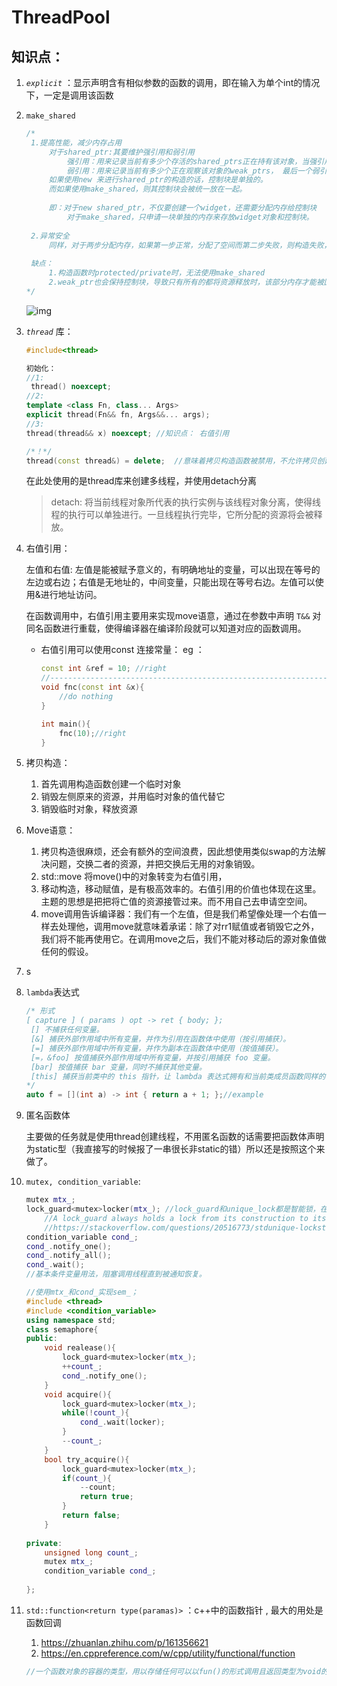 # ThreadPool

## 知识点：

1. *`explicit`* ：显示声明含有相似参数的函数的调用，即在输入为单个int的情况下，一定是调用该函数

2. `make_shared` 

   ```c++
   /*
   	1.提高性能，减少内存占用
   		对于shared_ptr:其要维护强引用和弱引用
   			强引用：用来记录当前有多少个存活的shared_ptrs正在持有该对象，当强引用为0时，将对象销毁/释放
   			弱引用：用来记录当前有多少个正在观察该对象的weak_ptrs， 最后一个弱引用离开后，共享的内部信息控制块被销毁和释放。
   		如果使用new 来进行shared_ptr的构造的话，控制块是单独的。
   		而如果使用make_shared，则其控制块会被统一放在一起。
   		
   		即：对于new shared_ptr，不仅要创建一个widget，还需要分配内存给控制块
   		    对于make_shared，只申请一块单独的内存来存放widget对象和控制块。
   		
   	2.异常安全
   		同样，对于两步分配内存，如果第一步正常，分配了空间而第二步失败，则构造失败，第一部分的空间却随之泄露。
   		
   	缺点：
   		1.构造函数时protected/private时，无法使用make_shared
   		2.weak_ptr也会保持控制块，导致只有所有的都将资源释放时，该部分内存才能被回收。
   */
   ```

   ![img](https://upload-images.jianshu.io/upload_images/14368201-179a5e7efec34eb2.png?imageMogr2/auto-orient/strip|imageView2/2/w/480/format/webp)

3. *`thread`* 库：

   ```c++
   #include<thread>
   
   初始化：
   //1:
    thread() noexcept;
   //2:
   template <class Fn, class... Args>
   explicit thread(Fn&& fn, Args&&... args);
   //3:
   thread(thread&& x) noexcept; //知识点： 右值引用
   
   /*！*/
   thread(const thread&) = delete;  //意味着拷贝构造函数被禁用，不允许拷贝创建线程
   ```

   在此处使用的是thread库来创建多线程，并使用detach分离

   > detach:  将当前线程对象所代表的执行实例与该线程对象分离，使得线程的执行可以单独进行。一旦线程执行完毕，它所分配的资源将会被释放。

4. 右值引用：

   左值和右值: 左值是能被赋予意义的，有明确地址的变量，可以出现在等号的左边或右边；右值是无地址的，中间变量，只能出现在等号右边。左值可以使用&进行地址访问。 

   在函数调用中，右值引用主要用来实现move语意，通过在参数中声明 `T&&` 对同名函数进行重载，使得编译器在编译阶段就可以知道对应的函数调用。

   * 右值引用可以使用const 连接常量： eg ：

     ```c++
     const int &ref = 10; //right
     //----------------------------------------------------------------------//
     void fnc(const int &x){
         //do nothing
     }
     
     int main(){
         fnc(10);//right
     }
     ```

5. 拷贝构造：

   1. 首先调用构造函数创建一个临时对象
   2. 销毁左侧原来的资源，并用临时对象的值代替它
   3. 销毁临时对象，释放资源

6. Move语意：

   1. 拷贝构造很麻烦，还会有额外的空间浪费，因此想使用类似swap的方法解决问题，交换二者的资源，并把交换后无用的对象销毁。
   2. std::move  将move()中的对象转变为右值引用，
   3. 移动构造，移动赋值，是有极高效率的。右值引用的价值也体现在这里。主题的思想是把把将亡值的资源接管过来。而不用自己去申请空空间。
   4. move调用告诉编译器：我们有一个左值，但是我们希望像处理一个右值一样去处理他，调用move就意味着承诺：除了对rr1赋值或者销毁它之外，我们将不能再使用它。在调用move之后，我们不能对移动后的源对象值做任何的假设。

7. s

8. `lambda`表达式

   ```c++
   /* 形式
   [ capture ] ( params ) opt -> ret { body; };
   	[] 不捕获任何变量。
   	[&] 捕获外部作用域中所有变量，并作为引用在函数体中使用（按引用捕获）。
   	[=] 捕获外部作用域中所有变量，并作为副本在函数体中使用（按值捕获）。
   	[=，&foo] 按值捕获外部作用域中所有变量，并按引用捕获 foo 变量。
   	[bar] 按值捕获 bar 变量，同时不捕获其他变量。
   	[this] 捕获当前类中的 this 指针，让 lambda 表达式拥有和当前类成员函数同样的访问权限。如果已经使用了 & 或者 =，就默认添加此选项。捕获 this 的目的是可以在 lamda 中使用当前类的成员函数和成员变量。
   */
   auto f = [](int a) -> int { return a + 1; };//example
   ```

9. 匿名函数体

   主要做的任务就是使用thread创建线程，不用匿名函数的话需要把函数体声明为static型（我直接写的时候报了一串很长非static的错）所以还是按照这个来做了。

10. `mutex, condition_variable`:

    ```c++
    mutex mtx_;
    lock_guard<mutex>locker(mtx_); //lock_guard和unique_lock都是智能锁，在调用结束后自动释放，但unique_lock的特点是可以在操作过程中手动加解锁。
    	//A lock_guard always holds a lock from its construction to its destruction. A unique_lock can be created without immediately locking, can unlock at any point in its existence, and can transfer ownership of the lock from one instance to another.
    	//https://stackoverflow.com/questions/20516773/stdunique-lockstdmutex-or-stdlock-guardstdmutex
    condition_variable cond_;
    cond_.notify_one();
    cond_.notify_all();
    cond_.wait();
    //基本条件变量用法，阻塞调用线程直到被通知恢复。
    
    //使用mtx_和cond_实现sem_；
    #include <thread>
    #include <condition_variable>
    using namespace std;
    class semaphore{
    public:
        void realease(){
            lock_guard<mutex>locker(mtx_);
            ++count_;
            cond_.notify_one();
        }
        void acquire(){
            lock_guard<mutex>locker(mtx_);
            while(!count_){
                cond_.wait(locker);
            }
            --count_;
        }
        bool try_acquire(){
            lock_guard<mutex>locker(mtx_);
            if(count_){
                --count;
                return true;
            }
            return false;
        }
        
    private:
        unsigned long count_;
        mutex mtx_;
        condition_variable cond_;
        
    };
    ```

11. `std::function<return type(paramas)>` ：c++中的函数指针 , 最大的用处是函数回调

    1. https://zhuanlan.zhihu.com/p/161356621
    2. https://en.cppreference.com/w/cpp/utility/functional/function

    ```c++
    //一个函数对象的容器的类型，用以存储任何可以以fun()的形式调用且返回类型为void的对象（函数，lambda函数，由std::bind产生的对象，以及任何其他重载了void operator()()的类），而不用关心这个对象实际是什么……
    ```

    

